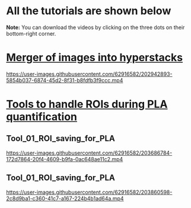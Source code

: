 # All the tutorials are shown below
**Note:** You can download the videos by clicking on the three dots on their bottom-right corner. 

# [Merger of images into hyperstacks](Tools%20for%20EVOS-M7000%20images/Images_to_Hyperstacks_merger.py)
https://user-images.githubusercontent.com/62916582/202942893-5854b037-6874-45d2-8f31-b8fdfb3f9ccc.mp4

# [Tools to handle ROIs during PLA quantification](https://github.com/EdRey05/Resources_for_Mulligan_Lab/tree/main/Tools%20for%20PLA%20quantification)
## Tool_01_ROI_saving_for_PLA
https://user-images.githubusercontent.com/62916582/203686784-172d7864-20f4-4609-b9fa-0ac648ae11c2.mp4

## Tool_01_ROI_saving_for_PLA
https://user-images.githubusercontent.com/62916582/203860598-2c8d9ba1-c360-41c7-a167-224b4b1ad64a.mp4

